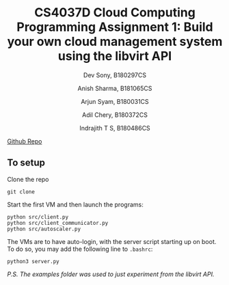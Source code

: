 # 
<h1>
    <center>CS4037D Cloud Computing</center>
    <center>Programming Assignment 1: Build your own cloud management system using the libvirt API</center>
</h1>
<p><center>Dev Sony, B180297CS</center></p>
<p><center>Anish Sharma, B181065CS</center></p>
<p><center>Arjun Syam, B180031CS</center></p>
<p><center>Adil Chery, B180372CS</center></p>
<p><center>Indrajith T S, B180486CS</center></p>

[Github Repo](https://github.com/HotMonkeyWings/Autoscaler-using-Libvirt-API.git)

## To setup

Clone the repo 

```
git clone 
```

Start the first VM and then launch the programs:
```
python src/client.py
python src/client_communicator.py
python src/autoscaler.py
```

The VMs are to have auto-login, with the server script starting up on boot. To do so, you may add the following line to `.bashrc`:
```
python3 server.py
```

*P.S. The examples folder was used to just experiment from the libvirt API.*


